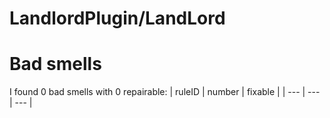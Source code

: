 # LandlordPlugin/LandLord
# Bad smells
I found 0 bad smells with 0 repairable:
| ruleID | number | fixable |
| --- | --- | --- |
